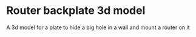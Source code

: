 # Router backplate 3d model
A 3d model for a plate to hide a big hole in a wall and mount a router on it
